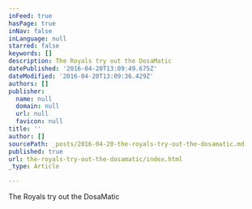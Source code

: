 ```yaml
---
inFeed: true
hasPage: true
inNav: false
inLanguage: null
starred: false
keywords: []
description: The Royals try out the DosaMatic
datePublished: '2016-04-20T13:09:49.675Z'
dateModified: '2016-04-20T13:09:36.429Z'
authors: []
publisher:
  name: null
  domain: null
  url: null
  favicon: null
title: ''
author: []
sourcePath: _posts/2016-04-20-the-royals-try-out-the-dosamatic.md
published: true
url: the-royals-try-out-the-dosamatic/index.html
_type: Article

---
```

The Royals try out the DosaMatic